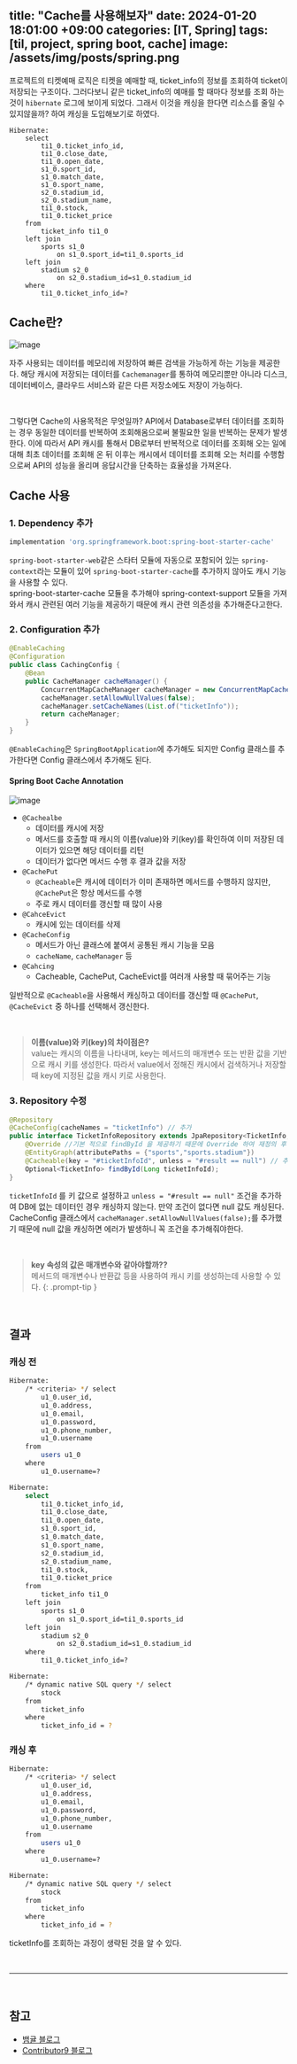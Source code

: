 title: "Cache를 사용해보자"
date: 2024-01-20 18:01:00 +09:00
categories: [IT, Spring]
tags: [til, project, spring boot, cache]
image: /assets/img/posts/spring.png
---


프로젝트의 티켓예매 로직은 티켓을 예매할 때, ticket_info의 정보를 조회하여 ticket이 저장되는 구조이다. 그러다보니 같은 ticket_info의 예매를 할 때마다 정보를 조회 하는 것이 `hibernate` 로그에 보이게 되었다. 그래서 이것을 캐싱을 한다면 리소스를 줄일 수 있지않을까? 하여 캐싱을 도입해보기로 하였다.

```
Hibernate: 
    select
        ti1_0.ticket_info_id,
        ti1_0.close_date,
        ti1_0.open_date,
        s1_0.sport_id,
        s1_0.match_date,
        s1_0.sport_name,
        s2_0.stadium_id,
        s2_0.stadium_name,
        ti1_0.stock,
        ti1_0.ticket_price 
    from
        ticket_info ti1_0 
    left join
        sports s1_0 
            on s1_0.sport_id=ti1_0.sports_id 
    left join
        stadium s2_0 
            on s2_0.stadium_id=s1_0.stadium_id 
    where
        ti1_0.ticket_info_id=?
```


## Cache란?

![image](https://github.com/honge7694/honge7694.github.io/assets/76715487/e5f7fd8f-3106-4f0d-9201-ab92b19a356d)

자주 사용되는 데이터를 메모리에 저장하여 빠른 검색을 가능하게 하는 기능을 제공한다. 해당 캐시에 저장되는 데이터를 `Cachemanager`를 통하여 메모리뿐만 아니라 디스크, 데이터베이스, 클라우드 서비스와 같은 다른 저장소에도 저장이 가능하다.

<br/>

그렇다면 Cache의 사용목적은 무엇일까? API에서 Database로부터 데이터를 조회하는 경우 동일한 데이터를 반복하여 조회해옴으로써 불필요한 일을 반복하는 문제가 발생한다.
이에 따라서 API 캐시를 통해서 DB로부터 반복적으로 데이터를 조회해 오는 일에 대해 최초 데이터를 조회해 온 뒤 이후는 캐시에서 데이터를 조회해 오는 처리를 수행함으로써 API의 성능을 올리며 응답시간을 단축하는 효율성을 가져온다.

## Cache 사용

### 1. Dependency 추가

```gradle
implementation 'org.springframework.boot:spring-boot-starter-cache'
```

`spring-boot-starter-web`같은 스타터 모듈에 자동으로 포함되어 있는 `spring-context`라는 모듈이 있어 `spring-boot-starter-cache`를 추가하지 않아도 캐시 기능을 사용할 수 있다.     
spring-boot-starter-cache 모듈을 추가해야 spring-context-support 모듈을 가져와서 캐시 관련된 여러 기능을 제공하기 때문에 캐시 관련 의존성을 추가해준다고한다.

### 2. Configuration 추가

```java
@EnableCaching
@Configuration
public class CachingConfig {
    @Bean
    public CacheManager cacheManager() {
        ConcurrentMapCacheManager cacheManager = new ConcurrentMapCacheManager();
        cacheManager.setAllowNullValues(false);
        cacheManager.setCacheNames(List.of("ticketInfo"));
        return cacheManager;
    }
}
```

`@EnableCaching`은 `SpringBootApplication`에 추가해도 되지만 Config 클래스를 추가한다면 Config 클래스에서 추가해도 된다.

#### Spring Boot Cache Annotation

![image](https://github.com/honge7694/honge7694.github.io/assets/76715487/b3eadf25-31ab-4ab6-9724-28099bf4c536)

+ `@Cachealbe`
	+ 데이터를 캐시에 저장
	+ 메서드를 호출할 때 캐시의 이름(value)와 키(key)를 확인하여 이미 저장된 데이터가 있으면 해당 데이터를 리턴
	+ 데이터가 없다면 메서드 수행 후 결과 값을 저장
+ `@CachePut`
	+ `@Cacheable`은 캐시에 데이터가 이미 존재하면 메서드를 수행하지 않지만, `@CachePut`은 항상 메서드를 수행
	+ 주로 캐시 데이터를 갱신할 때 많이 사용
+ `@CahceEvict`
	+ 캐시에 있는 데이터를 삭제
+ `@CacheConfig`
	+ 메서드가 아닌 클래스에 붙여서 공통된 캐시 기능을 모음
	+ `cacheName`, `cacheManager` 등
+ `@Cahcing`
	+ Cacheable, CachePut, CacheEvict를 여러개 사용할 때 묶어주는 기능

일반적으로 `@Cacheable`을 사용해서 캐싱하고 데이터를 갱신할 때 `@CachePut`, `@CacheEvict` 중 하나를 선택해서 갱신한다.

<br/>

> **이름(value)와 키(key)의 차이점은?**    
>  value는 캐시의 이름을 나타내며, key는 메서드의 매개변수 또는 반환 값을 기반으로 캐시 키를 생성한다. 따라서 value에서 정해진 캐시에서 검색하거나 저장할 때 key에 지정된 값을 캐시 키로 사용한다.


### 3. Repository 수정

```java
@Repository
@CacheConfig(cacheNames = "ticketInfo") // 추가
public interface TicketInfoRepository extends JpaRepository<TicketInfo, Long> {
	@Override //기본 적으로 findById 을 제공하기 때문에 Override 하여 재정의 후 사용
	@EntityGraph(attributePaths = {"sports","sports.stadium"})
	@Cacheable(key = "#ticketInfoId", unless = "#result == null") // 추가
	Optional<TicketInfo> findById(Long ticketInfoId);
}
```

`ticketInfoId` 를 키 값으로 설정하고  `unless = "#result == null"` 조건을 추가하여 DB에 없는 데이터인 경우 캐싱하지 않는다. 만약 조건이 없다면 null 값도 캐싱된다.    
CacheConfig 클래스에서 `cacheManager.setAllowNullValues(false);`를 추가했기 때문에 null 값을 캐싱하면 에러가 발생하니 꼭 조건을 추가해줘야한다.

<br/>

> **key 속성의 값은 매개변수와 같아야할까??**    
메서드의 매개변수나 반환값 등을 사용하여 캐시 키를 생성하는데 사용할 수 있다.
{: .prompt-tip }

<br/>


## 결과

### 캐싱 전

```bash
Hibernate: 
    /* <criteria> */ select
        u1_0.user_id,
        u1_0.address,
        u1_0.email,
        u1_0.password,
        u1_0.phone_number,
        u1_0.username 
    from
        users u1_0 
    where
        u1_0.username=?

Hibernate: 
    select
        ti1_0.ticket_info_id,
        ti1_0.close_date,
        ti1_0.open_date,
        s1_0.sport_id,
        s1_0.match_date,
        s1_0.sport_name,
        s2_0.stadium_id,
        s2_0.stadium_name,
        ti1_0.stock,
        ti1_0.ticket_price 
    from
        ticket_info ti1_0 
    left join
        sports s1_0 
            on s1_0.sport_id=ti1_0.sports_id 
    left join
        stadium s2_0 
            on s2_0.stadium_id=s1_0.stadium_id 
    where
        ti1_0.ticket_info_id=?

Hibernate: 
    /* dynamic native SQL query */ select
        stock 
    from
        ticket_info 
    where
        ticket_info_id = ?
```


### 캐싱 후


```bash
Hibernate: 
    /* <criteria> */ select
        u1_0.user_id,
        u1_0.address,
        u1_0.email,
        u1_0.password,
        u1_0.phone_number,
        u1_0.username 
    from
        users u1_0 
    where
        u1_0.username=?

Hibernate: 
    /* dynamic native SQL query */ select
        stock 
    from
        ticket_info 
    where
        ticket_info_id = ?
```

ticketInfo를 조회하는 과정이 생략된 것을 알 수 있다.

<br/>

***

<br/>

## 참고

+ [뱀귤 블로그](https://bcp0109.tistory.com/385)
+ [Contributor9 블로그](https://adjh54.tistory.com/165)